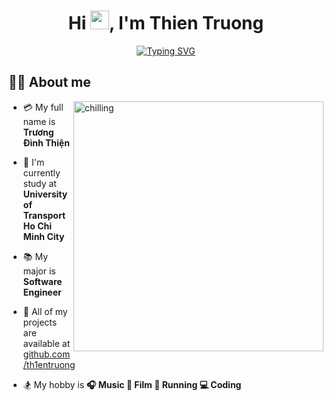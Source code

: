 <h1 align="center" color="red">Hi <img src="https://raw.githubusercontent.com/aemmadi/aemmadi/master/wave.gif" width="30">, I'm Thien Truong</h1>
<p align="center">
  <a href="https://git.io/typing-svg"><img src="https://readme-typing-svg.demolab.com/?font=Fira+Code&size=19&pause=1000&color=F7E9EB&background=FF200100&multiline=true&width=700&lines=Every+accomplishment+starts+with+the+decision+to+try" alt="Typing SVG" /></a>
</p>

## 🙋‍♂️ About me

<img align="right" alt="chilling" width="400" src="https://media.giphy.com/media/v1.Y2lkPTc5MGI3NjExb3NrNWUyeTdkc3ozbDB3d3M3ZmVvNmh4eXlqNzRoM3lvcXE5ajN0dSZlcD12MV9pbnRlcm5hbF9naWZfYnlfaWQmY3Q9Zw/iIqmM5tTjmpOB9mpbn/giphy.gif">

- 💳 My full name is **Trương Đình Thiện**

- 🏬 I'm currently study at **University of Transport Ho Chi Minh City**

- 📚 My major is **Software Engineer**

- 📂 All of my projects are available at [github.com/th1entruong](https://github.com/th1entruong?tab=repositories)

- 🏂 My hobby is **🎧 Music 🎥 Film 🏃 Running 💻 Coding**
